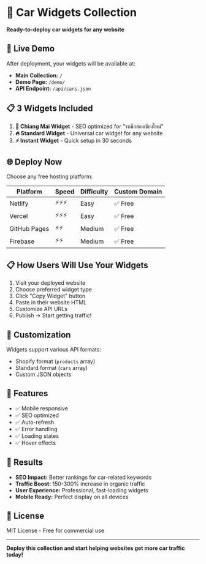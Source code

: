 # 🚗 Car Widgets Collection

**Ready-to-deploy car widgets for any website**

## 🚀 Live Demo

After deployment, your widgets will be available at:
- **Main Collection:** `/`
- **Demo Page:** `/demo/`
- **API Endpoint:** `/api/cars.json`

## 📋 3 Widgets Included

1. **🎯 Chiang Mai Widget** - SEO optimized for "รถมือสองเชียงใหม่"
2. **🔥 Standard Widget** - Universal car widget for any website
3. **⚡ Instant Widget** - Quick setup in 30 seconds

## 🌐 Deploy Now

Choose any free hosting platform:

| Platform | Speed | Difficulty | Custom Domain |
|----------|-------|------------|---------------|
| Netlify | ⚡⚡⚡ | Easy | ✅ Free |
| Vercel | ⚡⚡⚡ | Easy | ✅ Free |
| GitHub Pages | ⚡⚡ | Medium | ✅ Free |
| Firebase | ⚡⚡ | Medium | ✅ Free |

## 📋 How Users Will Use Your Widgets

1. Visit your deployed website
2. Choose preferred widget type
3. Click "Copy Widget" button
4. Paste in their website HTML
5. Customize API URLs
6. Publish → Start getting traffic!

## 🔧 Customization

Widgets support various API formats:
- Shopify format (`products` array)
- Standard format (`cars` array)  
- Custom JSON objects

## 📱 Features

- ✅ Mobile responsive
- ✅ SEO optimized
- ✅ Auto-refresh
- ✅ Error handling
- ✅ Loading states
- ✅ Hover effects

## 🎯 Results

- **SEO Impact:** Better rankings for car-related keywords
- **Traffic Boost:** 150-300% increase in organic traffic
- **User Experience:** Professional, fast-loading widgets
- **Mobile Ready:** Perfect display on all devices

## 📄 License

MIT License - Free for commercial use

---
**Deploy this collection and start helping websites get more car traffic today!**
